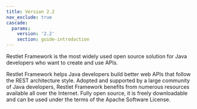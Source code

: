 ```yaml
---
title: Version 2.2
nav_exclude: true
cascade:
  params:
    version: '2.2'
    section: guide-introduction
---
```


Restlet Framework is the most widely used open source solution for Java developers who want to create and use APIs.

Restlet Framework helps Java developers build better web APIs that follow the REST architecture style. Adopted and supported by a large community of Java developers, Restlet Framework benefits from numerous resources available all over the Internet. Fully open source, it is freely downloadable and can be used under the terms of the Apache Software License.

